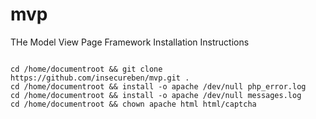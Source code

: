mvp
=======

THe Model View Page Framework Installation Instructions

```shell

cd /home/documentroot && git clone https://github.com/insecureben/mvp.git .
cd /home/documentroot && install -o apache /dev/null php_error.log
cd /home/documentroot && install -o apache /dev/null messages.log 
cd /home/documentroot && chown apache html html/captcha
